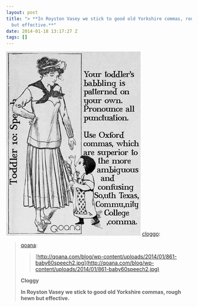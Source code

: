 ```yaml
---
layout: post
title: "> **In Royston Vasey we stick to good old Yorkshire commas, rough hewn
  but effective.**"
date: 2014-01-18 13:17:27 Z
tags: []
---
```

![](/media/2014/01/73713301167.jpg)
[cloggo](http://cloggo.tumblr.com/post/73706890183/qoana):

> [qoana](http://qoana.tumblr.com/post/73539753084/http-qoana-com-blog-wp-content-uploads-2014-01-86):
> 
> > [](http://qoana.com/blog/wp-content/uploads/2014/01/861-baby60speech2.jpg)[http://qoana.com/blog/wp-content/uploads/2014/01/861-baby60speech2.jpg](http://qoana.com/blog/wp-content/uploads/2014/01/861-baby60speech2.jpg)
> 
> **Cloggy**
> 
> **In Royston Vasey we stick to good old Yorkshire commas, rough hewn but effective.**
